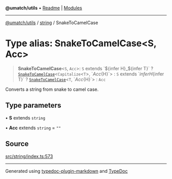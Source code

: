 **@umatch/utils** • [Readme](../../index.md) \| [Modules](../../modules.md)

***

[@umatch/utils](../../modules.md) / [string](../index.md) / SnakeToCamelCase

# Type alias: SnakeToCamelCase\<S, Acc\>

> **SnakeToCamelCase**\<`S`, `Acc`\>: `S` extends \`${infer H}_${infer T}\` ? [`SnakeToCamelCase`](SnakeToCamelCase.md)\<`Capitalize`\<`T`\>, \`${Acc}${H}\`\> : `S` extends \`${infer H}${infer T}\` ? [`SnakeToCamelCase`](SnakeToCamelCase.md)\<`T`, \`${Acc}${H}\`\> : `Acc`

Converts a string from snake to camel case.

## Type parameters

• **S** extends `string`

• **Acc** extends `string` = `""`

## Source

[src/string/index.ts:573](https://github.com/umatch-oficial/utils/blob/f37b7e4/src/string/index.ts#L573)

***

Generated using [typedoc-plugin-markdown](https://www.npmjs.com/package/typedoc-plugin-markdown) and [TypeDoc](https://typedoc.org/)
